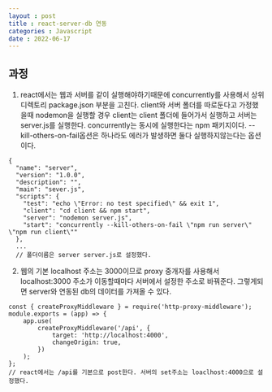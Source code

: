```yaml
---
layout : post
title : react-server-db 연동
categories : Javascript
date : 2022-06-17
---
```


## 과정

1. react에서는 웹과 서버를 같이 실행해야하기때문에 concurrently를 사용해서 상위 디렉토리 package.json 부분을 고친다. client와 서버 폴더를 따로둔다고 가정했을때 nodemon을 실행할 경우 client는 client 폴더에 들어가서 실행하고 서버는 server.js를 실행한다. concurrently는 동시에 실행한다는 npm 패키지이다. --kill-others-on-fail옵션은 하나라도 에러가 발생하면 둘다 실행하지않는다는 옵션이다.<br>

```javascriput
{
  "name": "server",
  "version": "1.0.0",
  "description": "",
  "main": "sever.js",
  "scripts": {
    "test": "echo \"Error: no test specified\" && exit 1",
    "client": "cd client && npm start",
    "server": "nodemon server.js",
    "start": "concurrently --kill-others-on-fail \"npm run server\" \"npm run client\""
  },
  ...
  // 폴더이름은 server server.js로 설정했다.
```

2. 웹의 기본 localhost 주소는 3000이므로 proxy 중개자를 사용해서 localhost:3000 주소가 이동할때마다 서버에서 설정한 주소로 바꿔준다. 그렇게되면 server와 연동된 db의 데이터를 가져올 수 있다.<br>
```javascriput
const { createProxyMiddleware } = require('http-proxy-middleware');
module.exports = (app) => {
	app.use(
		createProxyMiddleware('/api', {
			target: 'http://localhost:4000',
			changeOrigin: true,
		})
	);
};
// react에서는 /api를 기본으로 post한다. 서버의 set주소는 loaclhost:4000으로 설정했다.
```
